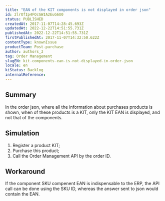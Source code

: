 ```yaml
---
title: "EAN of the KIT components is not displayed in order json"
id: 2lrOfIp4FOcGWIA2EuG6U0
status: PUBLISHED
createdAt: 2017-11-07T14:28:45.693Z
updatedAt: 2022-12-22T14:51:55.731Z
publishedAt: 2022-12-22T14:51:55.731Z
firstPublishedAt: 2017-11-07T14:32:50.622Z
contentType: knownIssue
productTeam: Post-purchase
author: authors_3
tag: Order Management
slugEN: kit-components-ean-is-not-displayed-in-order-json
locale: en
kiStatus: Backlog
internalReference: 
---
```


## Summary

In the order json, where all the information about purchases products is shown, when of these products is a KIT, only the KIT EAN is displayed, and not that of the components.

## Simulation

1. Register a product KIT;
2. Purchase this product;
3. Call the Order Management API by the order ID.

## Workaround

If the component SKU compenent EAN is indispensable to the ERP, the API call can be done using the SKU ID, whereas the answer sent to json would contain the EAN.

